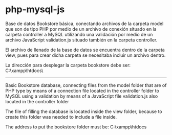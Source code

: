 # php-mysql-js

Base de datos Bookstore básica, conectando archivos de la carpeta model que son de tipo PHP por medio de un archivo de conexión situado en la carpeta controller a MySQL utilizando una validación por medio de un archivo JavaScript validation.js situado también en la carpeta controller.

El archivo de llenado de la base de datos se encuentra dentro de la carpeta view, pues para crear dicha carpeta se necesitaba incluir un archivo dentro.

La dirección para desplegar la carpeta bookstore debe ser: C:\xampp\htdocs\

---------------------------------------------

Basic Bookstore database, connecting files from the model folder that are of PHP type by means of a connection file located in the controller folder to MySQL using a validation by means of a JavaScript file validation.js also located in the controller folder

The file of filling the database is located inside the view folder, because to create this folder was needed to include a file inside.

The address to put the bookstore folder must be: C:\xampp\htdocs
